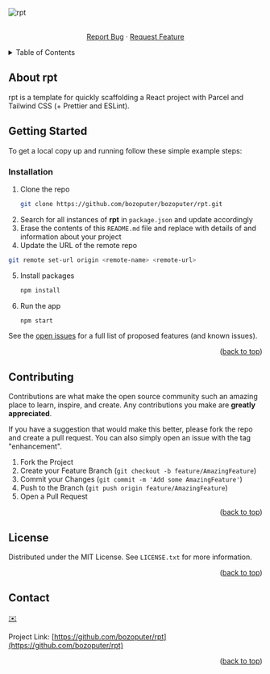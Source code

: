 <!-- PROJECT LOGO -->
![rpt](https://repository-images.githubusercontent.com/513700510/21440880-afb3-4ba1-89bf-dfee4e7860b9)
<div id="top"></div>

<div align="center">
  <p align="center">
    <br />
    <a href="https://github.com/bozoputer/rpt/issues">Report Bug</a>
    ·
    <a href="https://github.com/bozoputer/rpt/issues">Request Feature</a>
  </p>
</div>

<!-- TABLE OF CONTENTS -->
<details>
  <summary>Table of Contents</summary>
  <ol>
    <li>
      <a href="#getting-started">Getting Started</a>
      <ul>
        <li><a href="#prerequisites">Prerequisites</a></li>
        <li><a href="#installation">Installation</a></li>
      </ul>
    </li>
    <li><a href="#contributing">Contributing</a></li>
    <li><a href="#license">License</a></li>
    <li><a href="#contact">Contact</a></li>
  </ol>
</details>



<!-- ABOUT THE PROJECT -->
## About rpt
rpt is a template for quickly scaffolding a React project with Parcel and Tailwind CSS (+ Prettier and ESLint).


<!-- GETTING STARTED -->
## Getting Started

To get a local copy up and running follow these simple example steps:

### Installation

1. Clone the repo
   ```sh
   git clone https://github.com/bozoputer/bozoputer/rpt.git
   ```
2. Search for all instances of **rpt** in `package.json` and update accordingly
3. Erase the contents of this `README.md` file and replace with details of and information about your project
4. Update the URL of the remote repo
```sh
git remote set-url origin <remote-name> <remote-url>
```
5. Install packages
   ```sh
   npm install
   ```
6. Run the app
   ```sh
   npm start
   ```

See the [open issues](https://github.com/bozoputer/rpt/issues) for a full list of proposed features (and known issues).

<p align="right">(<a href="#top">back to top</a>)</p>


<!-- CONTRIBUTING -->
## Contributing

Contributions are what make the open source community such an amazing place to learn, inspire, and create. Any contributions you make are **greatly appreciated**.

If you have a suggestion that would make this better, please fork the repo and create a pull request. You can also simply open an issue with the tag "enhancement".

1. Fork the Project
2. Create your Feature Branch (`git checkout -b feature/AmazingFeature`)
3. Commit your Changes (`git commit -m 'Add some AmazingFeature'`)
4. Push to the Branch (`git push origin feature/AmazingFeature`)
5. Open a Pull Request

<p align="right">(<a href="#top">back to top</a>)</p>


<!-- LICENSE -->
## License

Distributed under the MIT License. See `LICENSE.txt` for more information.

<p align="right">(<a href="#top">back to top</a>)</p>


<!-- CONTACT -->
## Contact

[✉️](mailto:e@bozoputer.com)

Project Link: [https://github.com/bozoputer/rpt](https://github.com/bozoputer/rpt)

<p align="right">(<a href="#top">back to top</a>)</p>
